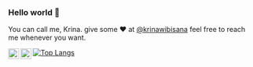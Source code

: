 ### Hello world 👋

You can call me, Krina.
give some ♥ at [@krinawibisana](https://instagram.com/krinawibisana/) feel free to reach me whenever you want.

[<img align="left" alt="Krina Wibisana | LinkedIn" width="22px" src="https://cdn.jsdelivr.net/npm/simple-icons@v3/icons/linkedin.svg" />][LinkedIn]
[<img align="left" alt="Krina Wibisana | Instagram" width="22px" src="https://cdn.jsdelivr.net/npm/simple-icons@v3/icons/instagram.svg" />][Instagram]

[![Top Langs](https://github-readme-stats.vercel.app/api/top-langs/?username=krnwbsn&layout=compact)](https://github.com/anuraghazra/github-readme-stats)

[LinkedIn]: https://www.linkedin.com/in/krina-wibisana-292277a8/
[Instagram]: https://www.instagram.com/krnwbsn/

<!-- ![krnwbsn's github stats](https://github-readme-stats.vercel.app/api?username=krnwbsn&hide=contribs,prs&show_icons=true&hide_border=true&title_color=000) -->
